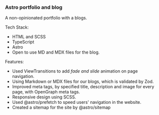 ### Astro portfolio and blog

A non-opinionated portfolio with a blogs.

Tech Stack:

- HTML and SCSS
- TypeScript
- Astro
- Open to use MD and MDX files for the blog.

Features:

- Used ViewTransitions to add _fade and slide_ animation on page navigation.
- Using Markdown or MDX files for our blogs, which is validated by Zod.
- Improved meta tags, by specified title, description and image for every page, with OpenGraph meta tags.
- Responsive design using SCSS.
- Used @astro/prefetch to speed users' navigation in the website.
- Created a sitemap for the site by @astro/sitemap
